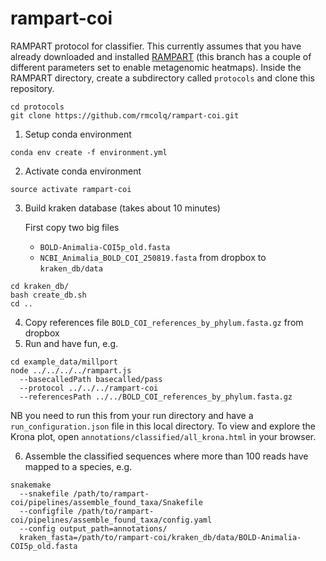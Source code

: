 # rampart-coi
RAMPART protocol for classifier. This currently assumes that you have already downloaded and installed [RAMPART](https://github.com/rmcolq/rampart/tree/isolated_from_bioinformatics) (this branch has a couple of different parameters set to enable metagenomic heatmaps).
Inside the RAMPART directory, create a subdirectory called `protocols` and clone this repository.
```
cd protocols
git clone https://github.com/rmcolq/rampart-coi.git
```


1. Setup conda environment
```
conda env create -f environment.yml
```
2. Activate conda environment
```
source activate rampart-coi
```
3. Build kraken database (takes about 10 minutes)
   
   First copy two big files   
     - `BOLD-Animalia-COI5p_old.fasta`  
     - `NCBI_Animalia_BOLD_COI_250819.fasta`
   from dropbox to `kraken_db/data`
      
```           
cd kraken_db/
bash create_db.sh 
cd ..
```
4. Copy references file `BOLD_COI_references_by_phylum.fasta.gz` from dropbox 
5. Run and have fun, e.g.
```
cd example_data/millport
node ../../../../rampart.js 
  --basecalledPath basecalled/pass 
  --protocol ../../../rampart-coi
  --referencesPath ../../BOLD_COI_references_by_phylum.fasta.gz 
```
NB you need to run this from your run directory and have a `run_configuration.json` file in this local directory.
To view and explore the Krona plot, open `annotations/classified/all_krona.html` in your browser.

6. Assemble the classified sequences where more than 100 reads have mapped to a species, e.g.
```
snakemake 
  --snakefile /path/to/rampart-coi/pipelines/assemble_found_taxa/Snakefile 
  --configfile /path/to/rampart-coi/pipelines/assemble_found_taxa/config.yaml 
  --config output_path=annotations/ 
  kraken_fasta=/path/to/rampart-coi/kraken_db/data/BOLD-Animalia-COI5p_old.fasta 
```

